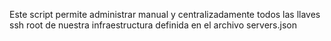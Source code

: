 Este script permite administrar manual y centralizadamente todos las llaves ssh root de nuestra infraestructura definida
en el archivo servers.json